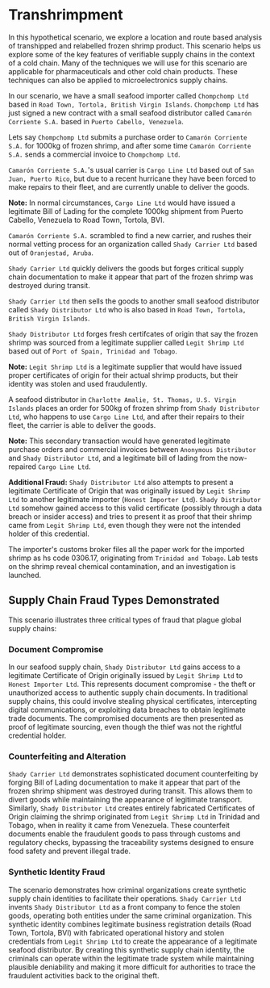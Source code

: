 # Transhrimpment

In this hypothetical scenario, we explore a location and route based analysis of transhipped and relabelled frozen shrimp product.
This scenario helps us explore some of the key features of verifiable supply chains in the context of a cold chain.
Many of the techniques we will use for this scenario are applicable for pharmaceuticals and other cold chain products.
These techniques can also be applied to microelectronics supply chains.

In our scenario, we have a small seafood importer called `Chompchomp Ltd` based in `Road Town, Tortola, British Virgin Islands`.
`Chompchomp Ltd` has just signed a new contract with a small seafood distributor called `Camarón Corriente S.A.` based in `Puerto Cabello, Venezuela`.

Lets say `Chompchomp Ltd` submits a purchase order to `Camarón Corriente S.A.` for 1000kg of frozen shrimp, and after some time `Camarón Corriente S.A.` sends a commercial invoice to `Chompchomp Ltd`.

`Camarón Corriente S.A.`'s usual carrier is `Cargo Line Ltd` based out of `San Juan, Puerto Rico`, but due to a recent hurricane they have been forced to make repairs to their fleet, and are currently unable to deliver the goods.

**Note:** In normal circumstances, `Cargo Line Ltd` would have issued a legitimate Bill of Lading for the complete 1000kg shipment from Puerto Cabello, Venezuela to Road Town, Tortola, BVI.

`Camarón Corriente S.A.` scrambled to find a new carrier, and rushes their normal vetting process for an organization called `Shady Carrier Ltd` based out of `Oranjestad, Aruba`.

`Shady Carrier Ltd` quickly delivers the goods but forges critical supply chain documentation to make it appear that part of the frozen shrimp was destroyed during transit.

`Shady Carrier Ltd` then sells the goods to another small seafood distributor called `Shady Distributor Ltd` who is also based in `Road Town, Tortola, British Virgin Islands`.

`Shady Distributor Ltd` forges fresh certifcates of origin that say the frozen shrimp was sourced from a legitimate supplier called `Legit Shrimp Ltd` based out of `Port of Spain, Trinidad and Tobago`.

**Note:** `Legit Shrimp Ltd` is a legitimate supplier that would have issued proper certificates of origin for their actual shrimp products, but their identity was stolen and used fraudulently.

A seafood distributor in `Charlotte Amalie, St. Thomas, U.S. Virgin Islands` places an order for 500kg of frozen shrimp from `Shady Distributor Ltd`, who happens to use `Cargo Line Ltd`, and after their repairs to their fleet, the carrier is able to deliver the goods.

**Note:** This secondary transaction would have generated legitimate purchase orders and commercial invoices between `Anonymous Distributor` and `Shady Distributor Ltd`, and a legitimate bill of lading from the now-repaired `Cargo Line Ltd`.

**Additional Fraud:** `Shady Distributor Ltd` also attempts to present a legitimate Certificate of Origin that was originally issued by `Legit Shrimp Ltd` to another legitimate importer (`Honest Importer Ltd`). `Shady Distributor Ltd` somehow gained access to this valid certificate (possibly through a data breach or insider access) and tries to present it as proof that their shrimp came from `Legit Shrimp Ltd`, even though they were not the intended holder of this credential.


The importer's customs broker files all the paper work for the imported shrimp as hs code 0306.17, originating from `Trinidad and Tobago`.
Lab tests on the shrimp reveal chemical contamination, and an investigation is launched.

## Supply Chain Fraud Types Demonstrated

This scenario illustrates three critical types of fraud that plague global supply chains:

### Document Compromise
In our seafood supply chain, `Shady Distributor Ltd` gains access to a legitimate Certificate of Origin originally issued by `Legit Shrimp Ltd` to `Honest Importer Ltd`. This represents document compromise - the theft or unauthorized access to authentic supply chain documents. In traditional supply chains, this could involve stealing physical certificates, intercepting digital communications, or exploiting data breaches to obtain legitimate trade documents. The compromised documents are then presented as proof of legitimate sourcing, even though the thief was not the rightful credential holder.

### Counterfeiting and Alteration
`Shady Carrier Ltd` demonstrates sophisticated document counterfeiting by forging Bill of Lading documentation to make it appear that part of the frozen shrimp shipment was destroyed during transit. This allows them to divert goods while maintaining the appearance of legitimate transport. Similarly, `Shady Distributor Ltd` creates entirely fabricated Certificates of Origin claiming the shrimp originated from `Legit Shrimp Ltd` in Trinidad and Tobago, when in reality it came from Venezuela. These counterfeit documents enable the fraudulent goods to pass through customs and regulatory checks, bypassing the traceability systems designed to ensure food safety and prevent illegal trade.

### Synthetic Identity Fraud
The scenario demonstrates how criminal organizations create synthetic supply chain identities to facilitate their operations. `Shady Carrier Ltd` invents `Shady Distributor Ltd` as a front company to fence the stolen goods, operating both entities under the same criminal organization. This synthetic identity combines legitimate business registration details (Road Town, Tortola, BVI) with fabricated operational history and stolen credentials from `Legit Shrimp Ltd` to create the appearance of a legitimate seafood distributor. By creating this synthetic supply chain identity, the criminals can operate within the legitimate trade system while maintaining plausible deniability and making it more difficult for authorities to trace the fraudulent activities back to the original theft.
